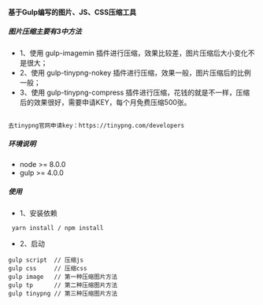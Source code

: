 #### 基于Gulp编写的图片、JS、CSS压缩工具

##### 图片压缩主要有3中方法

- 1、使用 gulp-imagemin 插件进行压缩，效果比较差，图片压缩后大小变化不是很大；
- 2、使用 gulp-tinypng-nokey 插件进行压缩，效果一般，图片压缩后的比例一般；
- 3、使用 gulp-tinypng-compress 插件进行压缩，花钱的就是不一样，压缩后的效果很好，需要申请KEY，每个月免费压缩500张。

```

去tinypng官网申请key：https://tinypng.com/developers

```

##### 环境说明

- node >= 8.0.0
- gulp >= 4.0.0


##### 使用

- 1、安装依赖

```
 yarn install / npm install
```

- 2、启动

```
gulp script  // 压缩js
gulp css     // 压缩css
gulp image   // 第一种压缩图片方法
gulp tp      // 第二种压缩图片方法
gulp tinypng // 第三种压缩图片方法
```